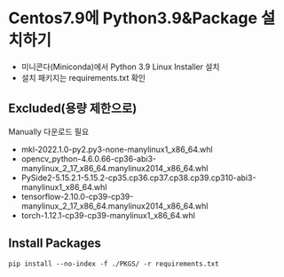 # Centos7.9에 Python3.9&Package 설치하기

- 미니콘다(Miniconda)에서 Python 3.9 Linux Installer 설치
- 설치 패키지는 requirements.txt 확인

## Excluded(용량 제한으로)
Manually 다운로드 필요
- mkl-2022.1.0-py2.py3-none-manylinux1_x86_64.whl
- opencv_python-4.6.0.66-cp36-abi3-manylinux_2_17_x86_64.manylinux2014_x86_64.whl
- PySide2-5.15.2.1-5.15.2-cp35.cp36.cp37.cp38.cp39.cp310-abi3-manylinux1_x86_64.whl
- tensorflow-2.10.0-cp39-cp39-manylinux_2_17_x86_64.manylinux2014_x86_64.whl
- torch-1.12.1-cp39-cp39-manylinux1_x86_64.whl

## Install Packages
`pip install --no-index -f ./PKGS/ -r requirements.txt`
